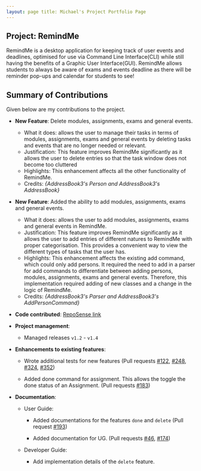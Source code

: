 ```yaml
---
layout: page title: Michael's Project Portfolio Page
---
```


## Project: RemindMe

RemindMe is a desktop application for keeping track of user events and deadlines, optimised for use via Command Line 
Interface(CLI) while still having the benefits of a Graphic User Interface(GUI).
RemindMe allows students to always be aware of exams and events deadline as there will be reminder pop-ups and calendar
for students to see!

## Summary of Contributions

Given below are my contributions to the project.

* **New Feature**: Delete modules, assignments, exams and general events.
    * What it does: allows the user to manage their tasks in terms of modules, assignments, exams and general events
       by deleting tasks and events that are no longer needed or relevant.
    * Justification: This feature improves RemindMe significantly as it allows the user to delete entries
      so that the task window does not become too cluttered
    * Highlights: This enhancement affects all the other functionality of RemindMe. 
    * Credits: *{AddressBook3's Person and AddressBook3's AddressBook}*
    
* **New Feature**: Added the ability to add modules, assignments, exams and general events.
    * What it does: allows the user to add modules, assignments, exams and general events in RemindMe.
    * Justification: This feature improves RemindMe significantly as it allows the user to add entries of different natures to RemindMe
      with proper categorisation. This provides a convenient way to view the different types of tasks that the user has.
    * Highlights: This enhancement affects the existing add command, which could only add persons. It required the need to add in a parser for add commands
      to differentiate between adding persons, modules, assignments, exams and general events. Therefore, this implementation required adding of new classes and a change in the logic of RemindMe.
    * Credits: *{AddressBook3's Parser and AddressBook3's AddPersonCommand}*

* **Code contributed**: [RepoSense link](https://nus-cs2103-ay2021s2.github.io/tp-dashboard/?search=w15&sort=groupTitle&sortWithin=title&timeframe=commit&mergegroup=&groupSelect=groupByRepos&breakdown=true&checkedFileTypes=docs~functional-code~test-code~other&since=2021-02-19&tabOpen=true&tabType=authorship&tabAuthor=maikongeh&tabRepo=AY2021S2-CS2103T-W15-1%2Ftp%5Bmaster%5D&authorshipIsMergeGroup=false&authorshipFileTypes=docs~functional-code~test-code~other&authorshipIsBinaryFileTypeChecked=false)

* **Project management**:
  * Managed releases `v1.2` - `v1.4` 
  
* **Enhancements to existing features**:
    * Wrote additional tests for new features (Pull requests 
    [\#122](https://github.com/AY2021S2-CS2103T-W15-1/tp/pull/122),
    [\#248](https://github.com/AY2021S2-CS2103T-W15-1/tp/pull/248),
    [\#324](https://github.com/AY2021S2-CS2103T-W15-1/tp/pull/324),
    [\#352](https://github.com/AY2021S2-CS2103T-W15-1/tp/pull/352))
    
    * Added done command for assignment. This allows the toggle the done status of an Assignment. 
    (Pull requests [\#183](https://github.com/AY2021S2-CS2103T-W15-1/tp/pull/183))
    
  
* **Documentation**:
    * User Guide:
        * Added documentations for the features `done` and `delete` 
        (Pull request [\#193](https://github.com/AY2021S2-CS2103T-W15-1/tp/pull/193))
        
        * Added documentation for UG. 
        (Pull requests  [\#46](https://github.com/AY2021S2-CS2103T-W15-1/tp/pull/46),
                        [\#174](https://github.com/AY2021S2-CS2103T-W15-1/tp/pull/174))
        
    * Developer Guide:
        * Add implementation details of the `delete` feature.


